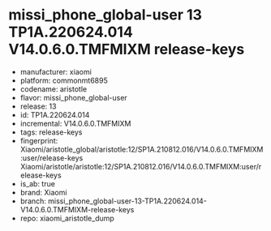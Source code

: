 # missi_phone_global-user 13 TP1A.220624.014 V14.0.6.0.TMFMIXM release-keys
- manufacturer: xiaomi
- platform: commonmt6895
- codename: aristotle
- flavor: missi_phone_global-user
- release: 13
- id: TP1A.220624.014
- incremental: V14.0.6.0.TMFMIXM
- tags: release-keys
- fingerprint: Xiaomi/aristotle_global/aristotle:12/SP1A.210812.016/V14.0.6.0.TMFMIXM:user/release-keys
Xiaomi/aristotle/aristotle:12/SP1A.210812.016/V14.0.6.0.TMFMIXM:user/release-keys
- is_ab: true
- brand: Xiaomi
- branch: missi_phone_global-user-13-TP1A.220624.014-V14.0.6.0.TMFMIXM-release-keys
- repo: xiaomi_aristotle_dump
